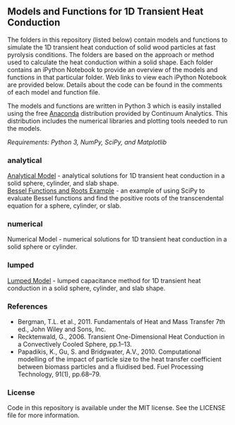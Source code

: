 ## Models and Functions for 1D Transient Heat Conduction

The folders in this repository (listed below) contain models and functions to simulate the 1D transient heat conduction of solid wood particles at fast pyrolysis conditions. The folders are based on the approach or method used to calculate the heat conduction within a solid shape. Each folder contains an iPython Notebook to provide an overview of the models and functions in that particular folder. Web links to view each iPython Notebook are provided below. Details about the code can be found in the comments of each model and function file.

The models and functions are written in Python 3 which is easily installed using the free [Anaconda](http://www.continuum.io) distribution provided by Continuum Analytics. This distribution includes the numerical libraries and plotting tools needed to run the models.

*Requirements: Python 3, NumPy, SciPy, and Matplotlib*

### analytical
[Analytical Model](http://nbviewer.ipython.org/github/pyrolysis/trans_heat_cond/blob/master/analytical/analytical.ipynb) - analytical solutions for 1D transient heat conduction in a solid sphere, cylinder, and slab shape.  
[Bessel Functions and Roots Example](http://nbviewer.ipython.org/github/pyrolysis/trans_heat_cond/blob/master/analytical/bessel-roots.ipynb) - an example of using SciPy to evaluate Bessel functions and find the positive roots of the transcendental equation for a sphere, cylinder, or slab.  

### numerical
Numerical Model - numerical solutions for 1D transient heat conduction in a solid sphere or cylinder.

### lumped
[Lumped Model](http://nbviewer.ipython.org/github/pyrolysis/trans_heat_cond/blob/master/lumped/lump_slab-cyl-sphere.ipynb) - lumped capacitance method for 1D transient heat conduction in a solid sphere, cylinder, and slab shape.

### References
* Bergman, T.L. et al., 2011. Fundamentals of Heat and Mass Transfer 7th ed., John Wiley and Sons, Inc.
* Recktenwald, G., 2006. Transient One-Dimensional Heat Conduction in a Convectively Cooled Sphere, pp.1–13.
* Papadikis, K., Gu, S. and Bridgwater, A.V., 2010. Computational modelling of the impact of particle size to the heat transfer coefficient between biomass particles and a fluidised bed. Fuel Processing Technology, 91(1), pp.68–79.

### License
Code in this repository is available under the MIT license. See the LICENSE file for more information.
